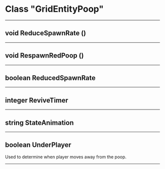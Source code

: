 # Class "GridEntityPoop"
___ 
## void ReduceSpawnRate ()

___ 
## void RespawnRedPoop ()

___ 
## boolean ReducedSpawnRate

___ 
## integer ReviveTimer

___ 
## string StateAnimation

___ 
## boolean UnderPlayer
Used to determine when player moves away from the poop. 
___ 
